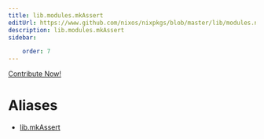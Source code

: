 ```yaml
---
title: lib.modules.mkAssert
editUrl: https://www.github.com/nixos/nixpkgs/blob/master/lib/modules.nix#L1016C14
description: lib.modules.mkAssert
sidebar:

    order: 7
---
```


<a href="https://www.github.com/nixos/nixpkgs/blob/master/lib/modules.nix#L1016C14">Contribute Now!</a>


# Aliases

- [lib.mkAssert](/nix-doc-comments/reference/lib/lib-mkAssert)


